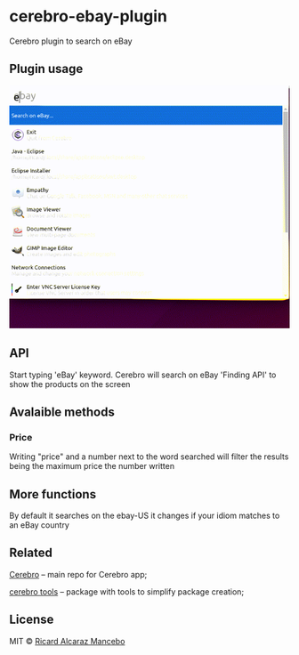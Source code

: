 # cerebro-ebay-plugin
Cerebro plugin to search on eBay
## Plugin usage
![alt text](https://github.com/ricard-alcaraz/cerebro-ebay-plugin/blob/master/ebay-plugin.gif)
## API
Start typing 'eBay' keyword. Cerebro will search on eBay 'Finding API' to show the products on the screen

## Avalaible methods
### Price
Writing "price" and a number next to the word searched will filter the results being the maximum price the number written 

## More functions
By default it searches on the ebay-US it changes if your idiom matches to an eBay country
## Related
[Cerebro](https://github.com/KELiON/cerebro) – main repo for Cerebro app;

[cerebro tools](https://github.com/KELiON/cerebro-tools) – package with tools to simplify package creation;

## License
MIT © [Ricard Alcaraz Mancebo](https://github.com/ricard-alcaraz)

